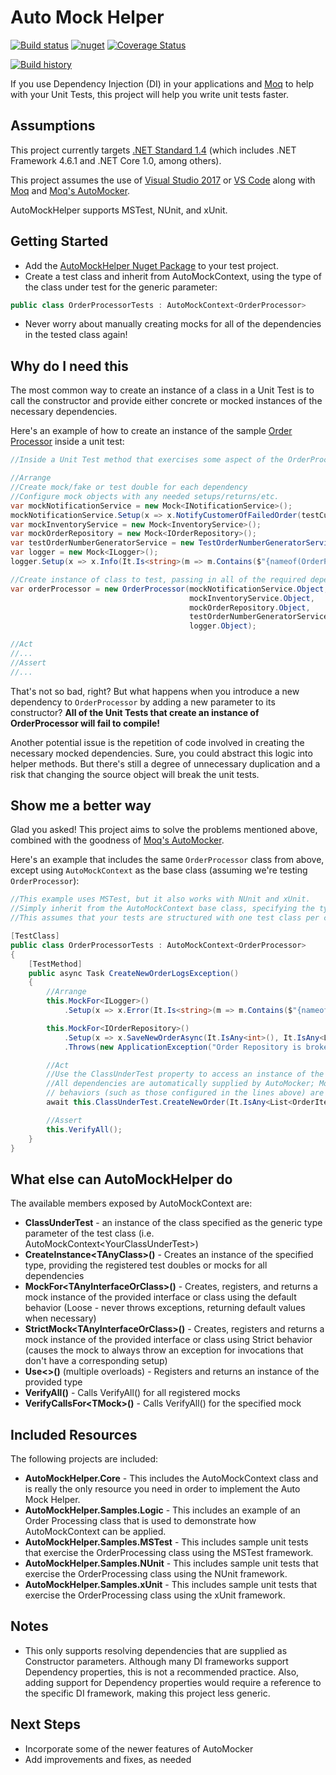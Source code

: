 # Auto Mock Helper 
[![Build status](https://ci.appveyor.com/api/projects/status/m9bkr9pv98f5h455?svg=true)](https://ci.appveyor.com/project/markjsc/automockhelper)
[![nuget](https://img.shields.io/nuget/v/AutoMockHelper.svg)](https://www.nuget.org/packages/AutoMockHelper/)
[![Coverage Status](https://coveralls.io/repos/github/markjsc/AutoMockHelper/badge.svg?branch=master)](https://coveralls.io/github/markjsc/AutoMockHelper?branch=master)

[![Build history](https://buildstats.info/appveyor/chart/markjsc/automockhelper)](https://ci.appveyor.com/project/markjsc/automockhelper/history)

If you use Dependency Injection (DI) in your applications and [Moq](https://github.com/moq/moq) to help with your Unit Tests, this project will help you write unit tests faster.

## Assumptions

This project currently targets [.NET Standard 1.4](https://docs.microsoft.com/en-us/dotnet/standard/net-standard) (which includes .NET Framework 4.6.1 and .NET Core 1.0, among others).

This project assumes the use of [Visual Studio 2017](https://visualstudio.microsoft.com/vs/) or [VS Code](https://code.visualstudio.com/) along with [Moq](https://github.com/moq/moq) and [Moq's AutoMocker](https://github.com/moq/Moq.AutoMocker).

AutoMockHelper supports MSTest, NUnit, and xUnit.

## Getting Started

- Add the [AutoMockHelper Nuget Package](https://www.nuget.org/packages/AutoMockHelper/) to your test project.
- Create a test class and inherit from AutoMockContext, using the type of the class under test for the generic parameter:

```c#
public class OrderProcessorTests : AutoMockContext<OrderProcessor>
```

- Never worry about manually creating mocks for all of the dependencies in the tested class again!

## Why do I need this

The most common way to create an instance of a class in a Unit Test is to call the constructor and provide either concrete or mocked instances of the necessary dependencies.

Here's an example of how to create an instance of the sample [Order Processor](./AutoMockHelper.Samples.Logic/OrderProcessor/OrderProcessor.cs) inside a unit test:

```c#
//Inside a Unit Test method that exercises some aspect of the OrderProcessor

//Arrange
//Create mock/fake or test double for each dependency
//Configure mock objects with any needed setups/returns/etc.
var mockNotificationService = new Mock<INotificationService>();
mockNotificationService.Setup(x => x.NotifyCustomerOfFailedOrder(testCustomer.CustomerId, NewOrderNumber));
var mockInventoryService = new Mock<InventoryService>();
var mockOrderRepository = new Mock<IOrderRepository>();
var testOrderNumberGeneratorService = new TestOrderNumberGeneratorService();
var logger = new Mock<ILogger>();
logger.Setup(x => x.Info(It.Is<string>(m => m.Contains($"{nameof(OrderProcessor.CreateNewOrder)}"))));

//Create instance of class to test, passing in all of the required dependency
var orderProcessor = new OrderProcessor(mockNotificationService.Object,
                                        mockInventoryService.Object,
                                        mockOrderRepository.Object,
                                        testOrderNumberGeneratorService,
                                        logger.Object);

//Act
//...
//Assert
//...
```

That's not so bad, right? But what happens when you introduce a new dependency to `OrderProcessor` by adding a new parameter to its constructor? **All of the Unit Tests that create an instance of OrderProcessor will fail to compile!**

Another potential issue is the repetition of code involved in creating the necessary mocked dependencies. Sure, you could abstract this logic into helper methods. But there's still a degree of unnecessary duplication and a risk that changing the source object will break the unit tests.

## Show me a better way

Glad you asked! This project aims to solve the problems mentioned above, combined with the goodness of [Moq's AutoMocker](https://github.com/moq/Moq.AutoMocker).

Here's an example that includes the same `OrderProcessor` class from above, except using `AutoMockContext` as the base class (assuming we're testing `OrderProcessor`):

```c#
//This example uses MSTest, but it also works with NUnit and xUnit.
//Simply inherit from the AutoMockContext base class, specifying the type that is under test.
//This assumes that your tests are structured with one test class per class tested.

[TestClass]
public class OrderProcessorTests : AutoMockContext<OrderProcessor>
{
    [TestMethod]
    public async Task CreateNewOrderLogsException()
    {
        //Arrange
        this.MockFor<ILogger>()
            .Setup(x => x.Error(It.Is<string>(m => m.Contains($"{nameof(OrderProcessor.CreateNewOrder)}")), It.IsAny<Exception>()));

        this.MockFor<IOrderRepository>()
            .Setup(x => x.SaveNewOrderAsync(It.IsAny<int>(), It.IsAny<List<OrderItem>>(), It.IsAny<Customer>()))
            .Throws(new ApplicationException("Order Repository is broken!"));

        //Act
        //Use the ClassUnderTest property to access an instance of the class under test.
        //All dependencies are automatically supplied by AutoMocker; Mocks with specified
        // behaviors (such as those configured in the lines above) are automatically used.
        await this.ClassUnderTest.CreateNewOrder(It.IsAny<List<OrderItem>>(), It.IsAny<Customer>());

        //Assert
        this.VerifyAll();
    }
}
```

## What else can AutoMockHelper do

The available members exposed by AutoMockContext are:

- **ClassUnderTest** - an instance of the class specified as the generic type parameter of the test class (i.e. AutoMockContext&lt;YourClassUnderTest&gt;)
- **CreateInstance&lt;TAnyClass&gt;()** - Creates an instance of the specified type, providing the registered test doubles or mocks for all dependencies
- **MockFor&lt;TAnyInterfaceOrClass&gt;()** - Creates, registers, and returns a mock instance of the provided interface or class using the default behavior (Loose - never throws exceptions, returning default values when necessary)
- **StrictMock&lt;TAnyInterfaceOrClass&gt;()** - Creates, registers and returns a mock instance of the provided interface or class using Strict behavior (causes the mock to always throw an exception for invocations that don't have a corresponding setup)
- **Use&lt;&gt;()** (multiple overloads) - Registers and returns an instance of the provided type
- **VerifyAll()** - Calls VerifyAll() for all registered mocks
- **VerifyCallsFor&lt;TMock&gt;()** - Calls VerifyAll() for the specified mock

## Included Resources

The following projects are included:

- **AutoMockHelper.Core** - This includes the AutoMockContext class and is really the only resource you need in order to implement the Auto Mock Helper.
- **AutoMockHelper.Samples.Logic** - This includes an example of an Order Processing class that is used to demonstrate how AutoMockContext can be applied.
- **AutoMockHelper.Samples.MSTest** - This includes sample unit tests that exercise the OrderProcessing class using the MSTest framework.
- **AutoMockHelper.Samples.NUnit** - This includes sample unit tests that exercise the OrderProcessing class using the NUnit framework.
- **AutoMockHelper.Samples.xUnit** - This includes sample unit tests that exercise the OrderProcessing class using the xUnit framework.

## Notes

- This only supports resolving dependencies that are supplied as Constructor parameters. Although many DI frameworks support Dependency properties, this is not a recommended practice. Also, adding support for Dependency properties would require a reference to the specific DI framework, making this project less generic.

## Next Steps

- Incorporate some of the newer features of AutoMocker
- Add improvements and fixes, as needed
